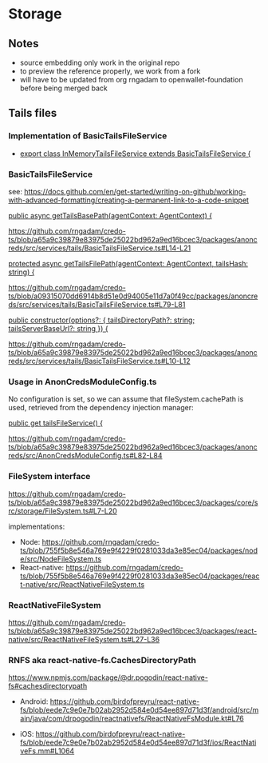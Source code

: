 # Storage

## Notes

* source embedding only work in the original repo
* to preview the reference properly, we work from a fork 
* will have to be updated from org rngadam to openwallet-foundation before being merged back

## Tails files

### Implementation of BasicTailsFileService

* [export class InMemoryTailsFileService extends BasicTailsFileService {](https://github.com/rngadam/credo-ts/blob/a65a9c39879e83975de25022bd962a9ed16bcec3/packages/anoncreds/tests/InMemoryTailsFileService.ts#L8-L9)

### BasicTailsFileService

see: https://docs.github.com/en/get-started/writing-on-github/working-with-advanced-formatting/creating-a-permanent-link-to-a-code-snippet

[public async getTailsBasePath(agentContext: AgentContext) {](https://github.com/rngadam/credo-ts/blob/a65a9c39879e83975de25022bd962a9ed16bcec3/packages/anoncreds/src/services/tails/BasicTailsFileService.ts#L14-L21)

https://github.com/rngadam/credo-ts/blob/a65a9c39879e83975de25022bd962a9ed16bcec3/packages/anoncreds/src/services/tails/BasicTailsFileService.ts#L14-L21

[protected async getTailsFilePath(agentContext: AgentContext, tailsHash: string) {](https://github.com/rngadam/credo-ts/blob/a65a9c39879e83975de25022bd962a9ed16bcec3/packages/anoncreds/src/services/tails/BasicTailsFileService.ts#L79-L82)

https://github.com/rngadam/credo-ts/blob/a09315070dd6914b8d51e0d94005e11d7a0f49cc/packages/anoncreds/src/services/tails/BasicTailsFileService.ts#L79-L81

[public constructor(options?: { tailsDirectoryPath?: string; tailsServerBaseUrl?: string }) {](https://github.com/rngadam/credo-ts/blob/a65a9c39879e83975de25022bd962a9ed16bcec3/packages/anoncreds/src/services/tails/BasicTailsFileService.ts#L10-L12)

https://github.com/rngadam/credo-ts/blob/a65a9c39879e83975de25022bd962a9ed16bcec3/packages/anoncreds/src/services/tails/BasicTailsFileService.ts#L10-L12

### Usage in AnonCredsModuleConfig.ts

No configuration is set, so we can assume that fileSystem.cachePath is used, retrieved from the dependency injection manager:

[public get tailsFileService() {](https://github.com/rngadam/credo-ts/blob/a65a9c39879e83975de25022bd962a9ed16bcec3/packages/anoncreds/src/AnonCredsModuleConfig.ts#L82-L84)

https://github.com/rngadam/credo-ts/blob/a65a9c39879e83975de25022bd962a9ed16bcec3/packages/anoncreds/src/AnonCredsModuleConfig.ts#L82-L84

### FileSystem interface

https://github.com/rngadam/credo-ts/blob/a65a9c39879e83975de25022bd962a9ed16bcec3/packages/core/src/storage/FileSystem.ts#L7-L20

implementations:

* Node: https://github.com/rngadam/credo-ts/blob/755f5b8e546a769e9f4229f0281033da3e85ec04/packages/node/src/NodeFileSystem.ts
* React-native: https://github.com/rngadam/credo-ts/blob/755f5b8e546a769e9f4229f0281033da3e85ec04/packages/react-native/src/ReactNativeFileSystem.ts

### ReactNativeFileSystem

https://github.com/rngadam/credo-ts/blob/a65a9c39879e83975de25022bd962a9ed16bcec3/packages/react-native/src/ReactNativeFileSystem.ts#L27-L36


### RNFS aka react-native-fs.CachesDirectoryPath

https://www.npmjs.com/package/@dr.pogodin/react-native-fs#cachesdirectorypath

* Android: https://github.com/birdofpreyru/react-native-fs/blob/eede7c9e0e7b02ab2952d584e0d54ee897d71d3f/android/src/main/java/com/drpogodin/reactnativefs/ReactNativeFsModule.kt#L76

* iOS: https://github.com/birdofpreyru/react-native-fs/blob/eede7c9e0e7b02ab2952d584e0d54ee897d71d3f/ios/ReactNativeFs.mm#L1064



